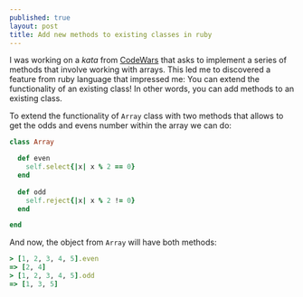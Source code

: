```yaml
---
published: true
layout: post
title: Add new methods to existing classes in ruby
---
```


I was working on a _kata_ from [CodeWars](http://www.codewars.com) that asks to implement a series of methods that involve working with arrays. This led me to discovered a feature from ruby language that impressed me: You can extend the functionality of an existing class! In other words, you can add methods to an existing class.

To extend the functionality of `Array` class with two methods that allows to get the odds and evens number within the array we can do:

```ruby
class Array

  def even
    self.select{|x| x % 2 == 0}
  end
  
  def odd
    self.reject{|x| x % 2 != 0}
  end

end
```

And now, the object from `Array` will have both methods:

```ruby
> [1, 2, 3, 4, 5].even
=> [2, 4]
> [1, 2, 3, 4, 5].odd
=> [1, 3, 5]
```